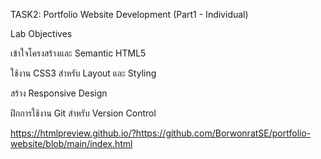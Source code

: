 TASK2: Portfolio Website Development (Part1 - Individual)

Lab Objectives

เข้าใจโครงสร้างและ Semantic HTML5

ใช้งาน CSS3 สำหรับ Layout และ Styling

สร้าง Responsive Design

ฝึกการใช้งาน Git สำหรับ Version Control


https://htmlpreview.github.io/?https://github.com/BorwonratSE/portfolio-website/blob/main/index.html
